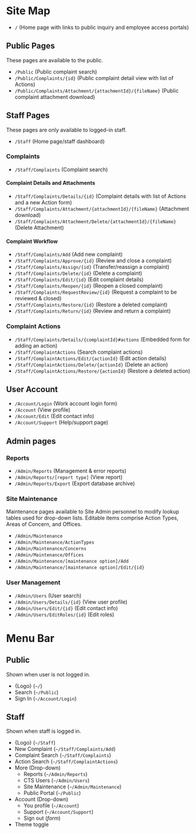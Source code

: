 # Site Map

* `/` (Home page with links to public inquiry and employee access portals)

## Public Pages

These pages are available to the public.

* `/Public` (Public complaint search)
* `/Public/Complaints/{id}` (Public complaint detail view with list of Actions)
* `/Public/Complaints/Attachment/{attachmentId}/{fileName}` (Public complaint attachment download)

## Staff Pages

These pages are only available to logged-in staff.

* `/Staff` (Home page/staff dashboard)

### Complaints

* `/Staff/Complaints` (Complaint search)

#### Complaint Details and Attachments

* `/Staff/Complaints/Details/{id}` (Complaint details with list of Actions and a new Action form)
* `/Staff/Complaints/Attachment/{attachmentId}/{fileName}` (Attachment download)
* `/Staff/Complaints/Attachment/Delete/{attachmentId}/{fileName}` (Delete Attachment)

#### Complaint Workflow

* `/Staff/Complaints/Add` (Add new complaint)
* `/Staff/Complaints/Approve/{id}` (Review and close a complaint)
* `/Staff/Complaints/Assign/{id}` (Transfer/reassign a complaint)
* `/Staff/Complaints/Delete/{id}` (Delete a complaint)
* `/Staff/Complaints/Edit/{id}` (Edit complaint details)
* `/Staff/Complaints/Reopen/{id}` (Reopen a closed complaint)
* `/Staff/Complaints/RequestReview/{id}` (Request a complaint to be reviewed & closed)
* `/Staff/Complaints/Restore/{id}` (Restore a deleted complaint)
* `/Staff/Complaints/Return/{id}` (Review and return a complaint)

### Complaint Actions

* `/Staff/Complaints/Details/{complaintId}#actions` (Embedded form for adding an action)
* `/Staff/ComplaintActions` (Search complaint actions)
* `/Staff/ComplaintActions/Edit/{actionId}` (Edit action details)
* `/Staff/ComplaintActions/Delete/{actionId}` (Delete an action)
* `/Staff/ComplaintActions/Restore/{actionId}` (Restore a deleted action)

## User Account

* `/Account/Login` (Work account login form)
* `/Account` (View profile)
* `/Account/Edit` (Edit contact info)
* `/Account/Support` (Help/support page)

## Admin pages

### Reports

* `/Admin/Reports` (Management & error reports)
* `/Admin/Reports/[report type]` (View report)
* `/Admin/Reports/Export` (Export database archive)

### Site Maintenance

Maintenance pages available to Site Admin personnel to modify lookup tables used for drop-down lists. Editable items
comprise Action Types, Areas of Concern, and Offices.

* `/Admin/Maintenance`
* `/Admin/Maintenance/ActionTypes`
* `/Admin/Maintenance/Concerns`
* `/Admin/Maintenance/Offices`
* `/Admin/Maintenance/[maintenance option]/Add`
* `/Admin/Maintenance/[maintenance option]/Edit/{id}`

### User Management

* `/Admin/Users` (User search)
* `/Admin/Users/Details/{id}` (View user profile)
* `/Admin/Users/Edit/{id}` (Edit contact info)
* `/Admin/Users/EditRoles/{id}` (Edit roles)

# Menu Bar

## Public

Shown when user is not logged in.

* {Logo} (`~/`)
* Search (`~/Public`)
* Sign In (`~/Account/Login`)

## Staff

Shown when staff is logged in.

* {Logo} (`~/Staff`)
* New Complaint (`~/Staff/Complaints/Add`)
* Complaint Search (`~/Staff/Complaints`)
* Action Search (`~/Staff/ComplaintActions`)
* More (Drop-down)
    * Reports (`~/Admin/Reports`)
    * CTS Users (`~/Admin/Users`)
    * Site Maintenance (`~/Admin/Maintenance`)
    * Public Portal (`~/Public`)
* Account (Drop-down)
    * You profile (`~/Account`)
    * Support (`~/Account/Support`)
    * Sign out (*form*)
* Theme toggle
